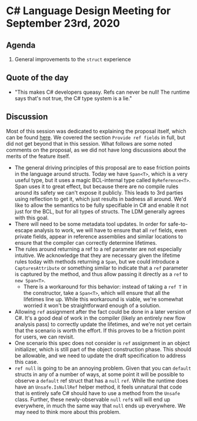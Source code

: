 # C# Language Design Meeting for September 23rd, 2020

## Agenda

1. General improvements to the `struct` experience

## Quote of the day

- "This makes C# developers queasy. Refs can never be null! The runtime says that's not true, the C# type system is a lie."

## Discussion

Most of this session was dedicated to explaining the proposal itself, which can be found [here](https://github.com/dotnet/csharplang/blob/master/proposals/low-level-struct-improvements.md).
We covered the section `Provide ref fields` in full, but did not get beyond that in this session. What follows are some noted comments on the
proposal, as we did not have long discussions about the merits of the feature itself.

* The general driving principles of this proposal are to ease friction points in the language around structs. Today we have `Span<T>`, which is
a very useful type, but it uses a magic BCL-internal type called `ByReference<T>`. Span uses it to great effect, but because there are no compile
rules around its safety we can't expose it publicly. This leads to 3rd parties using reflection to get it, which just results in badness all
around. We'd like to allow the semantics to be fully specifiable in C# and enable it not just for the BCL, but for all types of structs. The LDM
generally agrees with this goal.
* There will need to be some metadata tool updates. In order for safe-to-escape analysis to work, we will have to ensure that all `ref` fields,
even private fields, appear in reference assemblies and similar locations to ensure that the compiler can correctly determine lifetimes.
* The rules around returning a ref to a ref parameter are not especially intuitive. We acknowledge that they are necessary given the lifetime
rules today with methods returning a `Span`, but we could introduce a `CapturesAttribute` or something similar to indicate that a `ref` parameter
is captured by the method, and thus allow passing it directly as a `ref` to `new Span<T>`.
    * There is a workaround for this behavior: instead of taking a `ref T` in the constructor, take a `Span<T>`, which will ensure that all the
    lifetimes line up. While this workaround is viable, we're somewhat worried it won't be straightforward enough of a solution.
* Allowing `ref` assignment after the fact could be done in a later version of C#. It's a good deal of work in the compiler (likely an entirely
new flow analysis pass) to correctly update the lifetimes, and we're not yet certain that the scenario is worth the effort. If this proves to be
a friction point for users, we can revisit.
* One scenario this spec does not consider is `ref` assignment in an object initializer, which is still part of the object construction phase.
This should be allowable, and we need to update the draft specification to address this case.
* `ref null` is going to be an annoying problem. Given that you can `default` structs in any of a number of ways, at some point it will be possible
to observe a `default` ref struct that has a `null` `ref`. While the runtime does have an `Unsafe.IsNullRef` helper method, it feels unnatural that
code that is entirely safe C# should have to use a method from the `Unsafe` class. Further, these newly-observable `null` `ref`s will will end up
everywhere, in much the same way that `null` ends up everywhere. We may need to think more about this problem.
